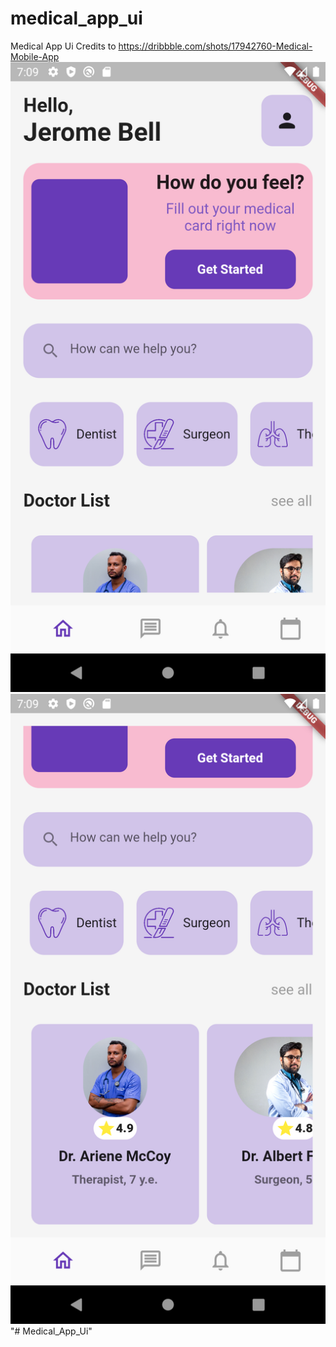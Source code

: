 # medical_app_ui

Medical App Ui
Credits to https://dribbble.com/shots/17942760-Medical-Mobile-App
<img src="https://github.com/Muckesh/Medical_App_Ui/blob/main/screenshot/Screenshot1.png" widtth="70"/>
<img src="https://github.com/Muckesh/Medical_App_Ui/blob/main/screenshot/Screenshot2.png" widtth="70"/>
"# Medical_App_Ui" 
